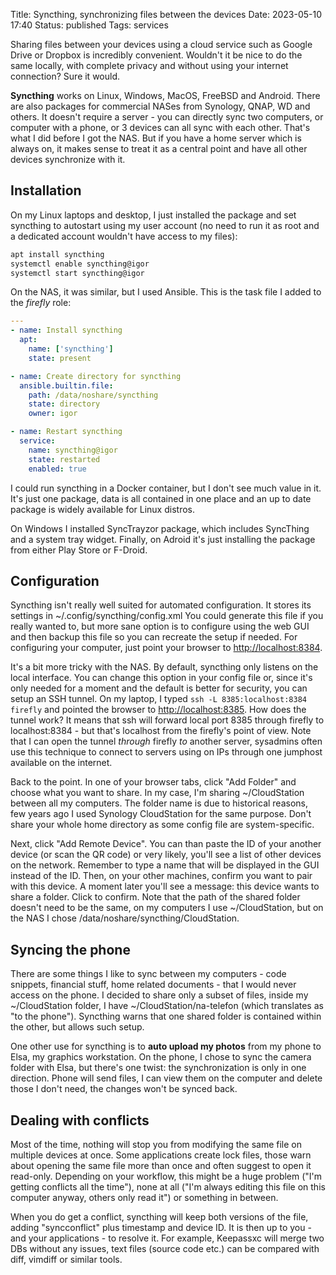 Title: Syncthing, synchronizing files between the devices
Date: 2023-05-10 17:40
Status: published
Tags: services

Sharing files between your devices using a cloud service such as Google Drive or Dropbox is incredibly convenient.
Wouldn't it be nice to do the same locally, with complete privacy and without using your internet connection? Sure it would.

**Syncthing** works on Linux, Windows, MacOS, FreeBSD and Android. There are also packages for commercial NASes from Synology,
QNAP, WD and others. It doesn't require a server - you can directly sync two computers, or computer with a phone,
or 3 devices can all sync with each other. That's what I did before I got the NAS. But if you have a home server which is
always on, it makes sense to treat it as a central point and have all other devices synchronize with it.

## Installation

On my Linux laptops and desktop, I just installed the package and set syncthing to autostart using my
user account (no need to run it as root and a dedicated account wouldn't have access to my files):

```bash
apt install syncthing
systemctl enable syncthing@igor
systemctl start syncthing@igor
```

On the NAS, it was similar, but I used Ansible. This is the task file I added to the *firefly* role:

```yaml
---
- name: Install syncthing
  apt: 
    name: ['syncthing'] 
    state: present

- name: Create directory for syncthing
  ansible.builtin.file:
    path: /data/noshare/syncthing
    state: directory
    owner: igor

- name: Restart syncthing
  service:
    name: syncthing@igor
    state: restarted
    enabled: true
```

I could run syncthing in a Docker container, but I don't see much value in it. It's just one package,
data is all contained in one place and an up to date package is widely available for Linux distros.

On Windows I installed SyncTrayzor package, which includes SyncThing and a system tray widget. Finally,
on Adroid it's just installing the package from either Play Store or F-Droid.

## Configuration

Syncthing isn't really well suited for automated configuration. It stores its settings in ~/.config/syncthing/config.xml
You could generate this file if you really wanted to, but more sane option is to configure using the web GUI and then
backup this file so you can recreate the setup if needed. For configuring your computer, just point your browser to
<http://localhost:8384>.

It's a bit more tricky with the NAS. By default, syncthing only listens on the local interface. You can change this
option in your config file or, since it's only needed for a moment and the default is better for security, you can
setup an SSH tunnel. On my laptop, I typed `ssh -L 8385:localhost:8384 firefly` and pointed the browser to <http://localhost:8385>.
How does the tunnel work? It means that ssh will forward local port 8385 through firefly to localhost:8384 - but that's localhost
from the firefly's point of view. Note that I can open the tunnel *through* firefly *to* another server, sysadmins often use this
technique to connect to servers using on IPs through one jumphost available on the internet.

Back to the point. In one of your browser tabs, click "Add Folder" and choose what you want to share. In my case, I'm sharing
~/CloudStation between all my computers. The folder name is due to historical reasons, few years ago I used Synology CloudStation
for the same purpose. Don't share your whole home directory as some config file are system-specific.

Next, click "Add Remote Device". You can than paste the ID of your another device (or scan the QR code) or very likely, you'll
see a list of other devices on the network. Remember to type a name that will be displayed in the GUI instead of the ID. Then,
on your other machines, confirm you want to pair with this device. A moment later you'll see a message: this device wants to
share a folder. Click to confirm. Note that the path of the shared folder doesn't need to be the same, on my computers I use
~/CloudStation, but on the NAS I chose /data/noshare/syncthing/CloudStation.

## Syncing the phone

There are some things I like to sync between my computers - code snippets, financial stuff, home related documents - that I
would never access on the phone. I decided to share only a subset of files, inside my ~/CloudStation folder, I have 
~/CloudStation/na-telefon (which translates as "to the phone"). Syncthing warns that one shared folder is contained
within the other, but allows such setup.

One other use for syncthing is to **auto upload my photos** from my phone to Elsa, my graphics workstation. On the 
phone, I chose to sync the camera folder with Elsa, but there's one twist: the synchronization is only in one
direction. Phone will send files, I can view them on the computer and delete those I don't need, the changes won't be
synced back. 

## Dealing with conflicts

Most of the time, nothing will stop you from modifying the same file on multiple devices at once. Some applications
create lock files, those warn about opening the same file more than once and often suggest to open it read-only.
Depending on your workflow, this might be a huge problem ("I'm getting conflicts all the time"), none at all
("I'm always editing this file on this computer anyway, others only read it") or something in between.

When you do get a conflict, syncthing will keep both versions of the file, adding "syncconflict" plus timestamp
and device ID. It is then up to you - and your applications - to resolve it. For example, Keepassxc will merge
two DBs without any issues, text files (source code etc.) can be compared with diff, vimdiff or similar tools.